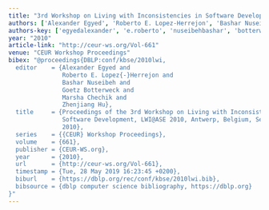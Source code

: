 ```yaml
---
title: "3rd Workshop on Living with Inconsistencies in Software Development (LWI 2010)"
authors: ['Alexander Egyed', 'Roberto E. Lopez-Herrejon', 'Bashar Nuseibeh', 'Goetz Botterweck', 'Marsha Chechik', 'Zhenjiang Hu']
authors-key: ['egyedalexander', 'e.roberto', 'nuseibehbashar', 'botterweckgoetz', 'chechikmarsha', 'huzhenjiang']
year: "2010"
article-link: "http://ceur-ws.org/Vol-661"
venue: "CEUR Workshop Proceedings"
bibex: "@proceedings{DBLP:conf/kbse/2010lwi,
  editor    = {Alexander Egyed and
               Roberto E. Lopez{-}Herrejon and
               Bashar Nuseibeh and
               Goetz Botterweck and
               Marsha Chechik and
               Zhenjiang Hu},
  title     = {Proceedings of the 3rd Workshop on Living with Inconsistencies in
               Software Development, LWI@ASE 2010, Antwerp, Belgium, September 21st,
               2010},
  series    = {{CEUR} Workshop Proceedings},
  volume    = {661},
  publisher = {CEUR-WS.org},
  year      = {2010},
  url       = {http://ceur-ws.org/Vol-661},
  timestamp = {Tue, 28 May 2019 16:23:45 +0200},
  biburl    = {https://dblp.org/rec/conf/kbse/2010lwi.bib},
  bibsource = {dblp computer science bibliography, https://dblp.org}
}"
---
```

